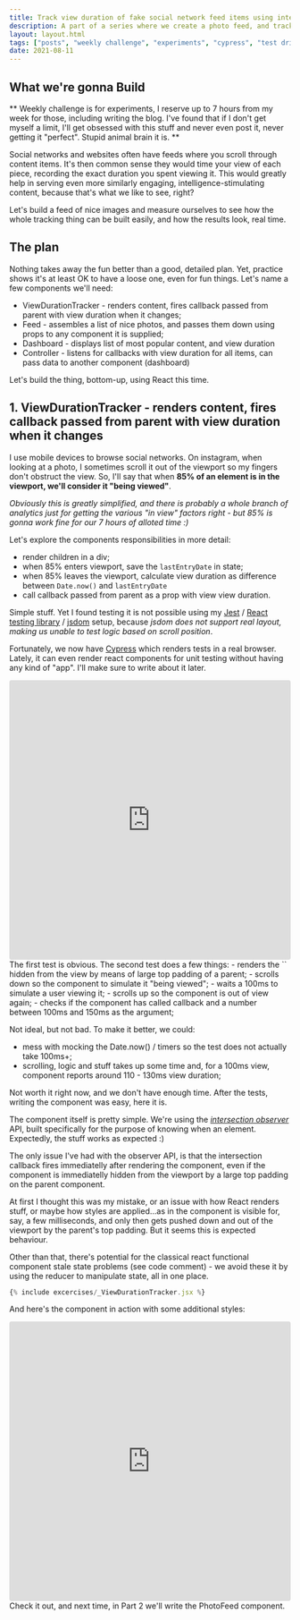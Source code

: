 ```yaml
---
title: Track view duration of fake social network feed items using intersection observer. Part 1.
description: A part of a series where we create a photo feed, and track the view duration of each item, displaying results in a real time dashboard. Should look cool, and show me my favorite pics.
layout: layout.html
tags: ["posts", "weekly challenge", "experiments", "cypress", "test driven development"]
date: 2021-08-11
---
```


## What we're gonna Build

** Weekly challenge is for experiments, I reserve up to 7 hours from my week for those, including writing the blog. I've found that if I don't get myself a limit, I'll get obsessed with this stuff and never even post it, never getting it "perfect". Stupid animal brain it is. **

Social networks and websites often have feeds where you scroll through content items. It's then common sense they would time your view of each piece, recording the exact duration you spent viewing it. This would greatly help in serving even more similarly engaging, intelligence-stimulating content, because that's what we like to see, right?

Let's build a feed of nice images and measure ourselves to see how the whole tracking thing can be built easily, and how the results look, real time. 

## The plan

Nothing takes away the fun better than a good, detailed plan. Yet, practice shows it's at least OK to have a loose one, even for fun things. Let's name a few components we'll need:

- ViewDurationTracker - renders content, fires callback passed from parent with view duration when it changes;
- Feed - assembles a list of nice photos, and passes them down using props to any component it is supplied;
- Dashboard - displays list of most popular content, and view duration
- Controller - listens for callbacks with view duration for all items, can pass data to another component (dashboard)

Let's build the thing, bottom-up, using React this time.

## 1. ViewDurationTracker - renders content, fires callback passed from parent with view duration when it changes

I use mobile devices to browse social networks. On instagram, when looking at a photo, I sometimes scroll it out of the viewport so my fingers don't obstruct the view. So, I'll say that when **85% of an element is in the viewport, we'll consider it "being viewed"**. 

*Obviously this is greatly simplified, and there is probably a whole branch of analytics just for getting the various "in view" factors right - but 85% is gonna work fine for our 7 hours of alloted time :)*

Let's explore the components responsibilities in more detail:
- render children in a div;
- when 85% enters viewport, save the `lastEntryDate` in state;
- when 85% leaves the viewport, calculate view duration as difference between `Date.now()` and `lastEntryDate`
- call callback passed from parent as a prop with view view duration.

Simple stuff. Yet I found testing it is not possible using my [Jest](https://jestjs.io/) / [React testing library](https://testing-library.com/docs/react-testing-library/intro/) / [jsdom](https://github.com/jsdom/jsdom) setup, because *jsdom does not support real layout, making us unable to test logic based on scroll position*.

Fortunately, we now have [Cypress](https://www.cypress.io/) which renders tests in a real browser. Lately, it can even render react components for unit testing without having any kind of "app". I'll make sure to write about it later. 

<!-- ```js
{% include excercises/_ViewDurationTracker.spec.js %}
``` -->

<iframe src="https://codesandbox.io/embed/adoring-aryabhata-zxgi7?fontsize=14&hidenavigation=1&module=%2Fsrc%2Fcomponents%2FViewDurationTracker.jsx&theme=dark&view=editor"
     style="width:100%; height:500px; border:0; border-radius: 4px; overflow:hidden;"
     title="adoring-aryabhata-zxgi7"
     allow="accelerometer; ambient-light-sensor; camera; encrypted-media; geolocation; gyroscope; hid; microphone; midi; payment; usb; vr; xr-spatial-tracking"
     sandbox="allow-forms allow-modals allow-popups allow-presentation allow-same-origin allow-scripts"
   ></iframe>
The first test is obvious. The second test does a few things:
- renders the `<ViewDurationTracker/>` hidden from the view by means of large top padding of a parent;
- scrolls down so the component to simulate it "being viewed";
- waits a 100ms to simulate a user viewing it;
- scrolls up so the component is out of view again;
- checks if the component has called callback and a number between 100ms and 150ms as the argument;

Not ideal, but not bad. To make it better, we could:
- mess with mocking the Date.now() / timers so the test does not actually take 100ms+;
- scrolling, logic and stuff takes up some time and, for a 100ms view, component reports around 110 - 130ms view duration;

Not worth it right now, and we don't have enough time. After the tests, writing the component was easy, here it is.

The component itself is pretty simple. We're using the <i>[intersection observer](https://developer.mozilla.org/en-US/docs/Web/API/Intersection_Observer_API)</i> API, built specifically for the purpose of knowing when an element. Expectedly, the stuff works as expected :) 

The only issue I've had with the observer API, is that the intersection callback fires immediatelly after rendering the component, even if the component is immediatelly hidden from the viewport by a large top padding on the parent component. 

At first I thought this was my mistake, or an issue with how React renders stuff, or maybe how styles are applied...as in the component is visible for, say, a few milliseconds, and only then gets pushed down and out of the viewport by the parent's top padding. But it seems this is expected behaviour.

Other than that, there's potential for the classical react functional component stale state problems (see code comment) - we avoid these it by using the reducer to manipulate state, all in one place. 

```js
{% include excercises/_ViewDurationTracker.jsx %}
```

And here's the component in action with some additional styles:
<iframe src="https://codesandbox.io/embed/adoring-aryabhata-zxgi7?fontsize=13&hidenavigation=1&initialpath=%2Fcomponent%2FViewDurationTracker&module=%2Fsrc%2Fcomponents%2FViewDurationTracker.jsx&theme=dark&view=preview"
     style="width:100%; height:500px; border:0; border-radius: 4px; overflow:hidden;"
     title="adoring-aryabhata-zxgi7"
     allow="accelerometer; ambient-light-sensor; camera; encrypted-media; geolocation; gyroscope; hid; microphone; midi; payment; usb; vr; xr-spatial-tracking"
     sandbox="allow-forms allow-modals allow-popups allow-presentation allow-same-origin allow-scripts"
   ></iframe>
   Check it out, and next time, in Part 2 we'll write the PhotoFeed component. 